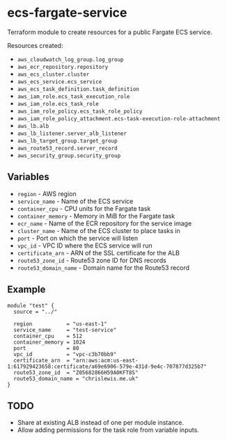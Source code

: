 # ecs-fargate-service

Terraform module to create resources for a public Fargate ECS service.

Resources created:

* `aws_cloudwatch_log_group.log_group`
* `aws_ecr_repository.repository`
* `aws_ecs_cluster.cluster`
* `aws_ecs_service.ecs_service`
* `aws_ecs_task_definition.task_definition`
* `aws_iam_role.ecs_task_execution_role`
* `aws_iam_role.ecs_task_role`
* `aws_iam_role_policy.ecs_task_role_policy`
* `aws_iam_role_policy_attachment.ecs-task-execution-role-attachment`
* `aws_lb.alb`
* `aws_lb_listener.server_alb_listener`
* `aws_lb_target_group.target_group`
* `aws_route53_record.server_record`
* `aws_security_group.security_group`



## Variables

* `region` - AWS region
* `service_name` - Name of the ECS service
* `container_cpu` - CPU units for the Fargate task
* `container_memory` - Memory in MiB for the Fargate task
* `ecr_name` - Name of the ECR repository for the service image
* `cluster_name` - Name of the ECS cluster to place tasks in
* `port` - Port on which the service will listen
* `vpc_id` - VPC ID where the ECS service will run
* `certificate_arn` - ARN of the SSL certificate for the ALB
* `route53_zone_id` - Route53 zone ID for DNS records
* `route53_domain_name` - Domain name for the Route53 record


## Example

```hcl
module "test" {
  source = "../"

  region           = "us-east-1"
  service_name     = "test-service"
  container_cpu    = 512
  container_memory = 1024
  port             = 80
  vpc_id           = "vpc-c3b70bb9"
  certificate_arn  = "arn:aws:acm:us-east-1:617929423658:certificate/a69e6906-579e-431d-9e4c-707877d325b7"
  route53_zone_id  = "Z05682866H59A0KFT8S"
  route53_domain_name = "chrislewis.me.uk"
}
```

## TODO

* Share at existing ALB instead of one per module instance.
* Allow adding permissions for the task role from variable inputs.
